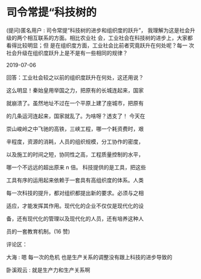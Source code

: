 # 司令常提“科技树的

(提问)匿名用户 : 司令常提“科技树的进步和组织度的跃升”， 我理解为这是社会升级的两个相互联系的方面。相比农业社 会，工业社会在科技树的进步上，大家都看得比较明显；但 是在组织度方面，工业社会比前者究竟跃升在何处呢？每一 次社会升级在组织度跃升上是不是有一些相同的规律？

2019-07-06

回答：工业社会较之以前的组织度跃升在何处，这还用说？

这么明显！秦始皇用举国之力，把原有的长城连起来，国家

就崩溃了。虽然地址不过在一个平原上建了座城市，把原有

的几条运河连起来，国家就乱了。为啥呀？透支了！ 今天在

崇山峻岭之中飞驰的高铁，三峡工程，哪一个耗资费时，艰

辛程度，资源的消耗，人员的组织规模，分工协作的密度，

以及施工的时间之短，协同性之高，工程质量控制的水平，

哪一个不远远的超出原来 n 倍。 科技提供的是工具，把这些

工具有序的运用起来依赖于一套具有高组织度的体系。人类

每一次科技的提升，都对组织都提出新的要求。必须与之相

适应，才能发挥其作用。现代化的企业不仅仅是现代化的设

备，还有现代化的管理以及现代化的人员，还有培养这种人

员的一套教育机制。(16 赞)

评论区：

大海 : 嗯 每一次的危机 也是生产关系的调整没有跟上科技的进步导致的

卧溪观云 : 就是生产力和生产关系啊